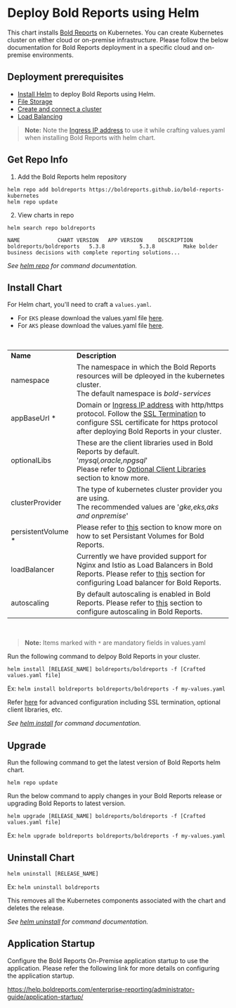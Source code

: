 # Deploy Bold Reports using Helm

This chart installs [Bold Reports](https://www.boldreports.com/) on Kubernetes. You can create Kubernetes cluster on either cloud or on-premise infrastructure. Please follow the below documentation for Bold Reports deployment in a specific cloud and on-premise environments.
    
## Deployment prerequisites

* [Install Helm](https://helm.sh/docs/intro/install/) to deploy Bold Reports using Helm.
* [File Storage](docs/pre-requisites.md#file-storage)
* [Create and connect a cluster](docs/pre-requisites.md#create-a-cluster)
* [Load Balancing](docs/pre-requisites.md#load-balancing)

> **Note:** Note the [Ingress IP address](docs/pre-requisites.md#get-ingress-ip) to use it while crafting values.yaml when installing Bold Reports with helm chart.

## Get Repo Info

1. Add the Bold Reports helm repository

```console
helm repo add boldreports https://boldreports.github.io/bold-reports-kubernetes
helm repo update
```

2. View charts in repo

```console
helm search repo boldreports

NAME            CHART VERSION   APP VERSION     DESCRIPTION
boldreports/boldreports   5.3.8           5.3.8         Make bolder business decisions with complete reporting solutions...
```

_See [helm repo](https://helm.sh/docs/helm/helm_repo/) for command documentation._

## Install Chart

For Helm chart, you'll need to craft a `values.yaml`.

* For `EKS` please download the values.yaml file [here](https://raw.githubusercontent.com/boldreports/bold-reports-kubernetes/v5.3.8/helm/custom-values/eks-values.yaml).
* For `AKS` please download the values.yaml file [here](https://raw.githubusercontent.com/boldreports/bold-reports-kubernetes/v5.3.8/helm/custom-values/aks-values.yaml).

<br/>

<table>
    <tr>
      <td>
       <b>Name</b>
      </td>
      <td>
       <b>Description</b>
      </td>
    </tr>
    <tr>
      <td>
       namespace
      </td>
      <td>
       The namespace in which the Bold Reports resources will be dpleoyed in the kubernetes cluster.<br/>
       The default namespace is <i>bold-services</i>
      </td>
    </tr>
    <tr>
      <td>
       appBaseUrl *
      </td>
      <td>
       Domain or <a href='docs/pre-requisites.md#get-ingress-ip'>Ingress IP address</a> with http/https protocol. Follow the <a href='docs/configuration.md#ssl-termination'>SSL Termination</a> to configure SSL certificate for https protocol after deploying Bold Reports in your cluster.
      </td>
    </tr>
    <tr>
      <td>
       optionalLibs
      </td>
      <td>
       These are the client libraries used in Bold Reports by default.<br/>
       '<i>mysql,oracle,npgsql</i>'<br/>
       Please refer to <a href='docs/configuration.md#client-libraries'>Optional Client Libraries</a> section to know more.
      </td>
    </tr>
    <tr>
      <td>
       clusterProvider
      </td>
      <td>
       The type of kubernetes cluster provider you are using.<br/>
       The recommended values are '<i>gke,eks,aks and onpremise</i>'
      </td>
    </tr>
    <tr>
      <td>
       persistentVolume *
      </td>
      <td>
       Please refer to <a href='docs/configuration.md#persistent-volume'>this</a> section to know more on how to set Persistant Volumes for Bold Reports.
      </td>
    </tr>
    <tr>
      <td>
       loadBalancer
      </td>
      <td>
       Currently we have provided support for Nginx and Istio as Load Balancers in Bold Reports. Please refer to <a href='docs/configuration.md#load-balancing'>this</a> section for configuring Load balancer for Bold Reports.
      </td>
    </tr>
    <tr>
      <td>
       autoscaling
      </td>
      <td>
       By default autoscaling is enabled in Bold Reports. Please refer to <a href='docs/configuration.md#auto-scaling'>this</a> section to configure autoscaling in Bold Reports.
      </td>
    </tr>
</table>
<br/>

> **Note:** Items marked with `*` are mandatory fields in values.yaml

Run the following command to delpoy Bold Reports in your cluster.

```console
helm install [RELEASE_NAME] boldreports/boldreports -f [Crafted values.yaml file]
```
Ex:  `helm install boldreports boldreports/boldreports -f my-values.yaml`

Refer [here](docs/configuration.md) for advanced configuration including SSL termination, optional client libraries, etc.

_See [helm install](https://helm.sh/docs/helm/helm_install/) for command documentation._

## Upgrade

Run the following command to get the latest version of Bold Reports helm chart.

```console
helm repo update
```

Run the below command to apply changes in your Bold Reports release or upgrading Bold Reports to latest version.

```console
helm upgrade [RELEASE_NAME] boldreports/boldreports -f [Crafted values.yaml file]
```

Ex:  `helm upgrade boldreports boldreports/boldreports -f my-values.yaml`

## Uninstall Chart

```console
helm uninstall [RELEASE_NAME]
```
Ex:  `helm uninstall boldreports`

This removes all the Kubernetes components associated with the chart and deletes the release.

_See [helm uninstall](https://helm.sh/docs/helm/helm_uninstall/) for command documentation._

## Application Startup

Configure the Bold Reports On-Premise application startup to use the application. Please refer the following link for more details on configuring the application startup.
    
https://help.boldreports.com/enterprise-reporting/administrator-guide/application-startup/
